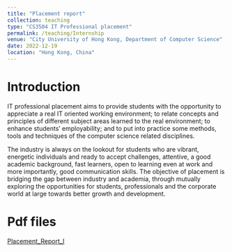 ```yaml
---
title: "Placement report"
collection: teaching
type: "CS3504 IT Professional placement"
permalink: /teaching/Internship
venue: "City University of Hong Kong, Department of Computer Science"
date: 2022-12-19
location: "Hong Kong, China"
---
```


Introduction
======
IT professional placement aims to provide students with the opportunity to appreciate
a real IT oriented working environment; to relate concepts and principles of different
subject areas learned to the real environment; to enhance students’ employability; and
to put into practice some methods, tools and techniques of the computer science
related disciplines. 

The industry is always on the lookout for students who are vibrant, energetic individuals and ready to accept challenges, attentive, a good academic background, fast learners,
open to learning even at work and more importantly, good communication skills. The
objective of placement is bridging the gap between industry and academia, through mutually exploring the opportunities for students, professionals and the corporate world at
large towards better growth and development.

Pdf files
======
[Placement_Report_I]()